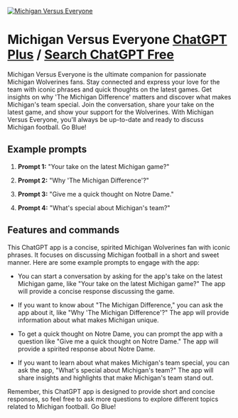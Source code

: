 
[![Michigan Versus Everyone](https://files.oaiusercontent.com/file-3qaCBVUTCWPm6nNXWRYYhmdc?se=2123-10-17T00%3A16%3A41Z&sp=r&sv=2021-08-06&sr=b&rscc=max-age%3D31536000%2C%20immutable&rscd=attachment%3B%20filename%3D93377fc3-cd72-4bed-ac5c-cd8b87a18470.png&sig=XU8R/Wr6eGbHg09PKeF4YUBTLAkX3Agy/z7FTSKd1VY%3D)](https://chat.openai.com/g/g-CkG3hOJ1H-michigan-versus-everyone)

# Michigan Versus Everyone [ChatGPT Plus](https://chat.openai.com/g/g-CkG3hOJ1H-michigan-versus-everyone) / [Search ChatGPT Free](https://gptcall.net/index.html#/?search=Michigan%20Versus%20Everyone)

Michigan Versus Everyone is the ultimate companion for passionate Michigan Wolverines fans. Stay connected and express your love for the team with iconic phrases and quick thoughts on the latest games. Get insights on why 'The Michigan Difference' matters and discover what makes Michigan's team special. Join the conversation, share your take on the latest game, and show your support for the Wolverines. With Michigan Versus Everyone, you'll always be up-to-date and ready to discuss Michigan football. Go Blue!

## Example prompts

1. **Prompt 1:** "Your take on the latest Michigan game?"

2. **Prompt 2:** "Why 'The Michigan Difference'?"

3. **Prompt 3:** "Give me a quick thought on Notre Dame."

4. **Prompt 4:** "What's special about Michigan's team?"

## Features and commands

This ChatGPT app is a concise, spirited Michigan Wolverines fan with iconic phrases. It focuses on discussing Michigan football in a short and sweet manner. Here are some example prompts to engage with the app:

- You can start a conversation by asking for the app's take on the latest Michigan game, like "Your take on the latest Michigan game?" The app will provide a concise response discussing the game.

- If you want to know about "The Michigan Difference," you can ask the app about it, like "Why 'The Michigan Difference'?" The app will provide information about what makes Michigan unique.

- To get a quick thought on Notre Dame, you can prompt the app with a question like "Give me a quick thought on Notre Dame." The app will provide a spirited response about Notre Dame.

- If you want to learn about what makes Michigan's team special, you can ask the app, "What's special about Michigan's team?" The app will share insights and highlights that make Michigan's team stand out.

Remember, this ChatGPT app is designed to provide short and concise responses, so feel free to ask more questions to explore different topics related to Michigan football. Go Blue!


